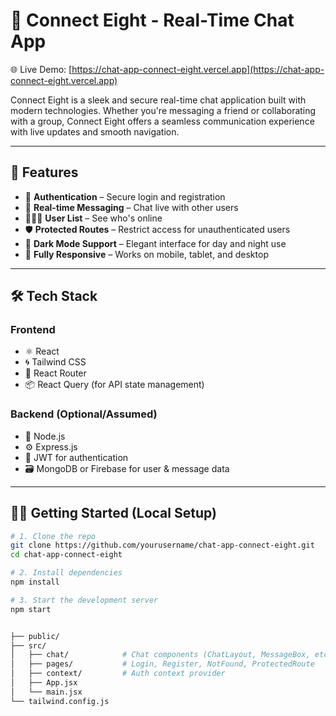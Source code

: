 # 💬 Connect Eight - Real-Time Chat App

🌐 Live Demo: [https://chat-app-connect-eight.vercel.app](https://chat-app-connect-eight.vercel.app)

Connect Eight is a sleek and secure real-time chat application built with modern technologies. Whether you're messaging a friend or collaborating with a group, Connect Eight offers a seamless communication experience with live updates and smooth navigation.

---

## 🚀 Features

- 🔐 **Authentication** – Secure login and registration
- 💬 **Real-time Messaging** – Chat live with other users
- 🧑‍🤝‍🧑 **User List** – See who's online
- 🛡️ **Protected Routes** – Restrict access for unauthenticated users
- 🌙 **Dark Mode Support** – Elegant interface for day and night use
- 📱 **Fully Responsive** – Works on mobile, tablet, and desktop

---

## 🛠️ Tech Stack

### Frontend

- ⚛️ React
- 🌀 Tailwind CSS
- 🔁 React Router
- 📦 React Query (for API state management)

### Backend (Optional/Assumed)

- 🧠 Node.js
- ⚙️ Express.js
- 🔐 JWT for authentication
- 🗃️ MongoDB or Firebase for user & message data


---

## 🧑‍💻 Getting Started (Local Setup)

```bash
# 1. Clone the repo
git clone https://github.com/yourusername/chat-app-connect-eight.git
cd chat-app-connect-eight

# 2. Install dependencies
npm install

# 3. Start the development server
npm start


├── public/
├── src/
│   ├── chat/            # Chat components (ChatLayout, MessageBox, etc.)
│   ├── pages/           # Login, Register, NotFound, ProtectedRoute
│   ├── context/         # Auth context provider
│   ├── App.jsx
│   └── main.jsx
└── tailwind.config.js

